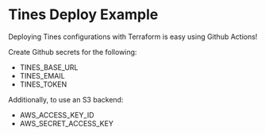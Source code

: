 # Tines Deploy Example

Deploying Tines configurations with Terraform is easy using Github Actions!

Create Github secrets for the following:
+ TINES_BASE_URL
+ TINES_EMAIL
+ TINES_TOKEN

Additionally, to use an S3 backend:
+ AWS_ACCESS_KEY_ID
+ AWS_SECRET_ACCESS_KEY
